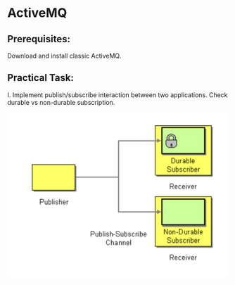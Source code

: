 # ActiveMQ

## Prerequisites:

Download and install classic ActiveMQ.


## Practical Task:

I. Implement publish/subscribe interaction between two applications. Check durable vs non-durable subscription.

![image info](./attachments/dur_non_dur.png)
